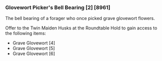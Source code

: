 ### Glovewort Picker's Bell Bearing [2] [8961]

The bell bearing of a forager who once picked grave glovewort flowers.

Offer to the Twin Maiden Husks at the Roundtable Hold to gain access to the following items:

- Grave Glovewort [4]
- Grave Glovewort [5]
- Grave Glovewort [6]